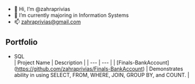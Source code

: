 - 👋 Hi, I’m @zahraprivias
- 🌱 I’m currently majoring in Information Systems
- 📫 zahraprivias@gmail.com

<!---
zahraprivias/zahraprivias is a ✨ special ✨ repository because its `README.md` (this file) appears on your GitHub profile.
You can click the Preview link to take a look at your changes.
--->

## Portfolio
- SQL  
| Project Name | Description |
| --- | --- |
| [Finals-BankAccount] (https://github.com/zahraprivias/Finals-BankAccount) | Demonstrates ability in using SELECT, FROM, WHERE, JOIN, GROUP BY, and COUNT. |
